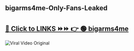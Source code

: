 
 ## bigarms4me-Only-Fans-Leaked

# <h2><a href="https://clipsfans.com/bigarms4me&ref=git">🔗 Click to LINKS ⏩⏩ 👉 🟢 bigarms4me </a></h2>

<a href="https://clipsfans.com/bigarms4me&ref=git" rel="nofollow" data-target="animated-image.originalLink"><img src="https://i.ibb.co.com/xMMVF88/686577567.gif" alt="Viral Video Original" style="max-width: 100%; display: inline-block;" data-target="animated-image.originalImage"></a>
